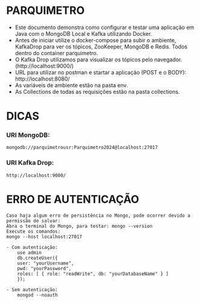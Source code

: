 # PARQUIMETRO

- Este documento demonstra como configurar e testar uma aplicação em Java com o MongoDB Local e Kafka utilizando Docker.
- Antes de iniciar utilize o docker-compose para subir o ambiente, KafkaDrop para ver os tópicos, ZooKeeper, MongoDB e Redis. Todos dentro do container parquimetro.
- O Kafka Drop utilizamos para visualizar os tópicos pelo navegador. (http://localhost:9000/)
- URL para utilizar no postman e startar a aplicação (POST e o BODY): http://localhost:8080/
- As variáveis de ambiente estão na pasta env.
- As Collections de todas as requisições estão na pasta collections.

# DICAS

### URI MongoDB: <br>
    mongodb://parquimetrousr:Parquimetro2024@localhost:27017

### URI Kafka Drop: <br>
    http://localhost:9000/

# ERRO DE AUTENTICAÇÃO
    Caso haja algum erro de persistência no Mongo, pode ocorrer devido a permissão de salvar:
    Abra o terminal do Mongo, para testar: mongo --version
    Execute os comandos:
    mongo --host localhost:27017
    
    - Com autenticação:
        use admin
        db.createUser({
        user: "yourUsername",
        pwd: "yourPassword",
        roles: [ { role: "readWrite", db: "yourDatabaseName" } ]
        });

    - Sem autenticação:
        mongod --noauth

